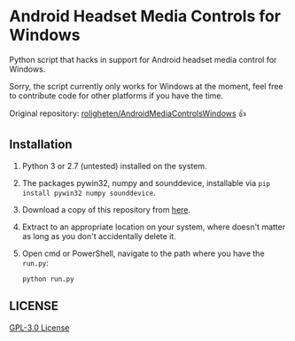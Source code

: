 # Android Headset Media Controls for Windows
Python script that hacks in support for Android headset media control for Windows.

Sorry, the script currently only works for Windows at the moment, feel free to contribute code for other platforms if you have the time.

Original repository: [roligheten/AndroidMediaControlsWindows](https://github.com/roligheten/AndroidMediaControlsWindows) 👍

## Installation
1. Python 3 or 2.7 (untested) installed on the system.
2. The packages pywin32, numpy and sounddevice, installable via `pip install pywin32 numpy sounddevice`.

1. Download a copy of this repository from [here](https://github.com/PaperFlu/HeadsetControls/archive/master.zip).
2. Extract to an appropriate location on your system, where doesn't matter as long as you don't accidentally delete it.
3. Open cmd or PowerShell, navigate to the path where you have the `run.py`:

    ```
    python run.py
    ```

## LICENSE
[GPL-3.0 License](https://github.com/PaperFlu/HeadsetControls/blob/master/LICENSE)
